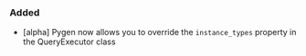 
### Added

- [alpha] Pygen now allows you to override the `instance_types` property
in the QueryExecutor class